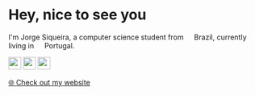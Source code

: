 # Hey, nice to see you
<p>I'm Jorge Siqueira, a computer science student from  <img src="https://image.flaticon.com/icons/svg/197/197386.svg" width="13"/> Brazil, currently living in <img src="https://image.flaticon.com/icons/svg/197/197463.svg" width="13"/> Portugal.</p> 
<p><a href="https://www.twitter.com/jorgsiq"><img src="https://img.shields.io/badge/twitter-%231DA1F2.svg?&style=for-the-badge&logo=twitter&logoColor=white" height=25></a> <a href="https://www.linkedin.com/in/jorgsiq"><img src="https://img.shields.io/badge/linkedin-%230077B5.svg?&style=for-the-badge&logo=linkedin&logoColor=white" height=25></a> <a href="https://www.instagram.com/jorgsiq/"><img src="https://img.shields.io/badge/instagram-%23E4405F.svg?&style=for-the-badge&logo=instagram&logoColor=white" height=25></a></p>
<p><a href="https://www.jorgesiqueira.com/hello">🌐 Check out my website</a></p>

